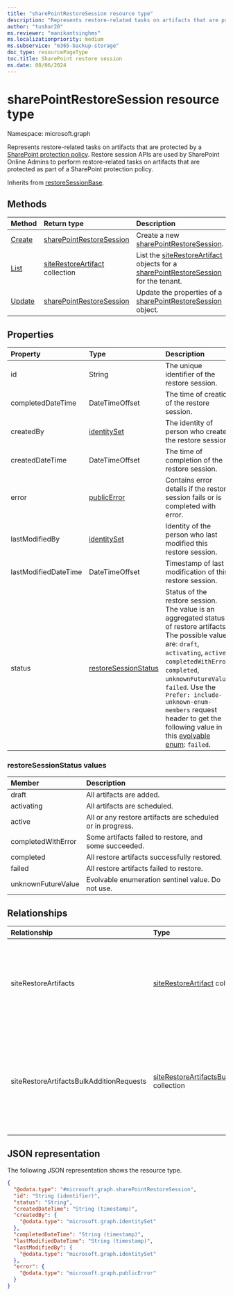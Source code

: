 ```yaml
---
title: "sharePointRestoreSession resource type"
description: "Represents restore-related tasks on artifacts that are protected by an SharePoint protection policy."
author: "tushar20"
ms.reviewer: "manikantsinghms"
ms.localizationpriority: medium
ms.subservice: "m365-backup-storage"
doc_type: resourcePageType
toc.title: SharePoint restore session
ms.date: 08/06/2024
---
```


# sharePointRestoreSession resource type

Namespace: microsoft.graph

Represents restore-related tasks on artifacts that are protected by a [SharePoint protection policy](../resources/sharepointprotectionpolicy.md). Restore session APIs are used by SharePoint Online Admins to perform restore-related tasks on artifacts that are protected as part of a SharePoint protection policy.

Inherits from [restoreSessionBase](../resources/restoresessionbase.md).

## Methods

|Method|Return type|Description|
|:---|:---|:---|
|[Create](../api/backuprestoreroot-post-sharepointrestoresessions.md)|[sharePointRestoreSession](../resources/sharepointrestoresession.md)|Create a new [sharePointRestoreSession](../resources/sharepointrestoresession.md).|
|[List](../api/sharepointrestoresession-list-siterestoreartifacts.md)|[siteRestoreArtifact](../resources/siterestoreartifact.md) collection|List the [siteRestoreArtifact](../resources/siterestoreartifact.md) objects for a [sharePointRestoreSession](../resources/sharepointrestoresession.md) for the tenant.|
|[Update](../api/sharepointrestoresession-update.md)|[sharePointRestoreSession](../resources/sharepointrestoresession.md)|Update the properties of a [sharePointRestoreSession](../resources/sharepointrestoresession.md) object.|

## Properties

|Property|Type|Description|
|:---|:---|:---|
|id|String|The unique identifier of the restore session.|
|completedDateTime|DateTimeOffset|The time of creation of the restore session.|
|createdBy|[identitySet](../resources/identityset.md)|The identity of person who created the restore session.|
|createdDateTime|DateTimeOffset|The time of completion of the restore session.|
|error|[publicError](../resources/publicerror.md)|Contains error details if the restore session fails or is completed with error.|
|lastModifiedBy|[identitySet](../resources/identityset.md)|Identity of the person who last modified this restore session.|
|lastModifiedDateTime|DateTimeOffset|Timestamp of last modification of this restore session.|
|status|[restoreSessionStatus](../resources/sharepointrestoresession.md#restoresessionstatus-values)|Status of the restore session. The value is an aggregated status of restore artifacts. The possible values are: `draft`, `activating`, `active`, `completedWithError`, `completed`, `unknownFutureValue`, `failed`. Use the `Prefer: include-unknown-enum-members` request header to get the following value in this [evolvable enum](/graph/best-practices-concept#handling-future-members-in-evolvable-enumerations): `failed`.|

### restoreSessionStatus values

|Member | Description |
|:------|:------------|
|draft|All artifacts are added.|
|activating|All artifacts are scheduled.|
|active|All or any restore artifacts are scheduled or in progress.|
|completedWithError|Some artifacts failed to restore, and some succeeded.|
|completed| All restore artifacts successfully restored.|
|failed| All restore artifacts failed to restore.|
|unknownFutureValue| Evolvable enumeration sentinel value. Do not use.|

## Relationships

|Relationship|Type|Description|
|:---|:---|:---|
|siteRestoreArtifacts|[siteRestoreArtifact](../resources/siterestoreartifact.md) collection|A collection of restore points and destination details that can be used to restore SharePoint sites.|
|siteRestoreArtifactsBulkAdditionRequests|[siteRestoreArtifactsBulkAdditionRequest](../resources/siterestoreartifactsbulkadditionrequest.md) collection|A collection of SharePoint site URLs and destination details that can be used to restore SharePoint sites.|

## JSON representation

The following JSON representation shows the resource type.
<!-- {
  "blockType": "resource",
  "keyProperty": "id",
  "@odata.type": "microsoft.graph.sharePointRestoreSession",
  "baseType": "microsoft.graph.restoreSessionBase",
  "openType": false
}
-->
``` json
{
  "@odata.type": "#microsoft.graph.sharePointRestoreSession",
  "id": "String (identifier)",
  "status": "String",
  "createdDateTime": "String (timestamp)",
  "createdBy": {
    "@odata.type": "microsoft.graph.identitySet"
  },
  "completedDateTime": "String (timestamp)",
  "lastModifiedDateTime": "String (timestamp)",
  "lastModifiedBy": {
    "@odata.type": "microsoft.graph.identitySet"
  },
  "error": {
    "@odata.type": "microsoft.graph.publicError"
  }
}
```
